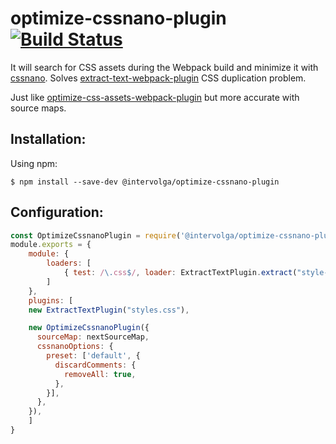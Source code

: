 # optimize-cssnano-plugin [![Build Status](https://travis-ci.org/intervolga/optimize-cssnano-plugin.svg?branch=master)](https://travis-ci.org/intervolga/optimize-cssnano-plugin)

It will search for CSS assets during the Webpack build and minimize it with [cssnano](http://github.com/ben-eb/cssnano).
Solves [extract-text-webpack-plugin](http://github.com/webpack/extract-text-webpack-plugin) CSS duplication problem.

Just like [optimize-css-assets-webpack-plugin](http://github.com/NMFR/optimize-css-assets-webpack-plugin) but more accurate with source maps.

## Installation:

Using npm:
```shell
$ npm install --save-dev @intervolga/optimize-cssnano-plugin
```

## Configuration:

``` javascript
const OptimizeCssnanoPlugin = require('@intervolga/optimize-cssnano-plugin');
module.exports = {
	module: {
		loaders: [
			{ test: /\.css$/, loader: ExtractTextPlugin.extract("style-loader", "css-loader") }
		]
	},
	plugins: [
    new ExtractTextPlugin("styles.css"),

    new OptimizeCssnanoPlugin({
      sourceMap: nextSourceMap,
      cssnanoOptions: {
        preset: ['default', {
          discardComments: {
            removeAll: true,
          },
        }],
      },
    }),
	]
}
```